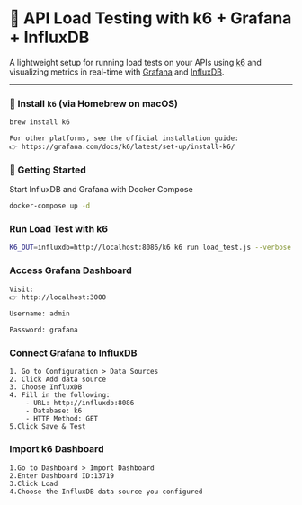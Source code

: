 # 🚀 API Load Testing with k6 + Grafana + InfluxDB

A lightweight setup for running load tests on your APIs using [k6](https://k6.io) and visualizing metrics in real-time with [Grafana](https://grafana.com/) and [InfluxDB](https://www.influxdata.com/).

---


### 🔧 Install `k6` (via Homebrew on macOS)

```bash
brew install k6

For other platforms, see the official installation guide:
👉 https://grafana.com/docs/k6/latest/set-up/install-k6/
```

### 🚀 Getting Started

Start InfluxDB and Grafana with Docker Compose

```bash
docker-compose up -d
```

### Run Load Test with k6

```bash
K6_OUT=influxdb=http://localhost:8086/k6 k6 run load_test.js --verbose
```

### Access Grafana Dashboard

```bash
Visit:
👉 http://localhost:3000

Username: admin

Password: grafana
```

### Connect Grafana to InfluxDB
    1. Go to Configuration > Data Sources
    2. Click Add data source
    3. Choose InfluxDB
    4. Fill in the following:
        - URL: http://influxdb:8086
        - Database: k6
        - HTTP Method: GET
    5.Click Save & Test

### Import k6 Dashboard
    1.Go to Dashboard > Import Dashboard
    2.Enter Dashboard ID:13719
    3.Click Load
    4.Choose the InfluxDB data source you configured
